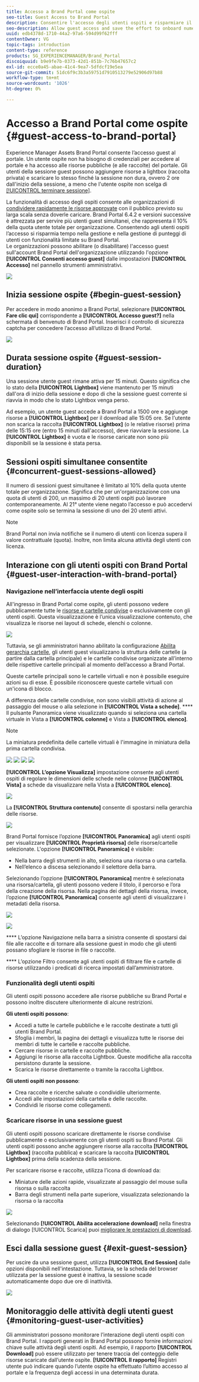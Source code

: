 ```yaml
---
title: Accesso a Brand Portal come ospite
seo-title: Guest Access to Brand Portal
description: Consentire l'accesso degli utenti ospiti e risparmiare il lavoro per l'onboarding di numerosi utenti senza autenticazione.
seo-description: Allow guest access and save the effort to onboard numerous users without authentication.
uuid: edb4378d-1710-44a2-97a6-594d99f62fff
contentOwner: VG
topic-tags: introduction
content-type: reference
products: SG_EXPERIENCEMANAGER/Brand_Portal
discoiquuid: b9e9fe7b-0373-42d1-851b-7c76b47657c2
exl-id: ecce0a45-abae-41c4-9ea7-5dfdcf19e5ea
source-git-commit: 51dc6f9c3b3a59751d7910513279e52906d97b88
workflow-type: tm+mt
source-wordcount: '1026'
ht-degree: 0%

---
```


# Accesso a Brand Portal come ospite {#guest-access-to-brand-portal}

Experience Manager Assets Brand Portal consente l’accesso guest al portale. Un utente ospite non ha bisogno di credenziali per accedere al portale e ha accesso alle risorse pubbliche (e alle raccolte) del portale. Gli utenti della sessione guest possono aggiungere risorse a lightbox (raccolta privata) e scaricare lo stesso finché la sessione non dura, ovvero 2 ore dall&#39;inizio della sessione, a meno che l&#39;utente ospite non scelga di [[!UICONTROL terminare sessione]](#exit-guest-session).

La funzionalità di accesso degli ospiti consente alle organizzazioni di [condividere rapidamente le risorse approvate](../using/brand-portal-sharing-folders.md#how-to-share-folders) con il pubblico previsto su larga scala senza doverle caricare. Brand Portal 6.4.2 e versioni successive è attrezzata per servire più utenti guest simultanei, che rappresenta il 10% della quota utente totale per organizzazione. Consentendo agli utenti ospiti l’accesso si risparmia tempo nella gestione e nella gestione di punteggi di utenti con funzionalità limitate su Brand Portal.\
Le organizzazioni possono abilitare (o disabilitare) l&#39;accesso guest sull&#39;account Brand Portal dell&#39;organizzazione utilizzando l&#39;opzione **[!UICONTROL Consenti accesso guest]** dalle impostazioni **[!UICONTROL Accesso]** nel pannello strumenti amministrativi.

<!--
Comment Type: annotation
Last Modified By: mgulati
Last Modified Date: 2018-08-17T10:42:59.879-0400
Removed the first para: "AEM Assets Brand Portal allows public users to enter the portal anonymously and have restricted access to the allowed public resources as guests. Organization users with guest role need not seek access and authentication from administrators."
-->

![](assets/enable-guest-access.png)

## Inizia sessione ospite {#begin-guest-session}

Per accedere in modo anonimo a Brand Portal, selezionare **[!UICONTROL Fare clic qui]** corrispondente a **[!UICONTROL Accesso guest?]** nella schermata di benvenuto di Brand Portal. Inserisci il controllo di sicurezza captcha per concedere l’accesso all’utilizzo di Brand Portal.

![](assets/bp-login-screen.png)

## Durata sessione ospite {#guest-session-duration}


Una sessione utente guest rimane attiva per 15 minuti.
Questo significa che lo stato della **[!UICONTROL Lightbox]** viene mantenuto per 15 minuti dall&#39;ora di inizio della sessione e dopo di che la sessione guest corrente si riavvia in modo che lo stato Lightbox venga perso.

Ad esempio, un utente guest accede a Brand Portal a 1500 ore e aggiunge risorse a **[!UICONTROL Lightbox]** per il download alle 15:05 ore. Se l&#39;utente non scarica la raccolta **[!UICONTROL Lightbox]** (o le relative risorse) prima delle 15:15 ore (entro 15 minuti dall&#39;accesso), deve riavviare la sessione. La **[!UICONTROL Lightbox]** è vuota e le risorse caricate non sono più disponibili se la sessione è stata persa.

## Sessioni ospiti simultanee consentite {#concurrent-guest-sessions-allowed}

Il numero di sessioni guest simultanee è limitato al 10% della quota utente totale per organizzazione. Significa che per un&#39;organizzazione con una quota di utenti di 200, un massimo di 20 utenti ospiti può lavorare contemporaneamente. Al 21° utente viene negato l’accesso e può accedervi come ospite solo se termina la sessione di uno dei 20 utenti attivi.

>[!NOTE]
>
>Brand Portal non invia notifiche se il numero di utenti con licenza supera il valore contrattuale (quota). Inoltre, non limita alcuna attività degli utenti con licenza.

## Interazione con gli utenti ospiti con Brand Portal {#guest-user-interaction-with-brand-portal}

### Navigazione nell’interfaccia utente degli ospiti

All&#39;ingresso in Brand Portal come ospite, gli utenti possono vedere pubblicamente tutte le [risorse e cartelle condivise](../using/brand-portal-sharing-folders.md#sharefolders) o esclusivamente con gli utenti ospiti. Questa visualizzazione è l’unica visualizzazione contenuto, che visualizza le risorse nei layout di schede, elenchi o colonne.

![](assets/disabled-folder-hierarchy1.png)

Tuttavia, se gli amministratori hanno abilitato la configurazione [Abilita gerarchia cartelle](../using/brand-portal-general-configuration.md#main-pars-header-1621071021), gli utenti guest visualizzano la struttura delle cartelle (a partire dalla cartella principale) e le cartelle condivise organizzate all’interno delle rispettive cartelle principali al momento dell’accesso a Brand Portal.

Queste cartelle principali sono le cartelle virtuali e non è possibile eseguire azioni su di esse. È possibile riconoscere queste cartelle virtuali con un&#39;icona di blocco.

A differenza delle cartelle condivise, non sono visibili attività di azione al passaggio del mouse o alla selezione in **[!UICONTROL Vista a schede]**. **** Il pulsante Panoramica viene visualizzato quando si seleziona una cartella virtuale in Vista a  **[!UICONTROL colonne]** e Vista a  **[!UICONTROL elenco]**.

>[!NOTE]
>
>La miniatura predefinita delle cartelle virtuali è l&#39;immagine in miniatura della prima cartella condivisa.

![](assets/enabled-hierarchy1.png) ![](assets/hierarchy1-nonadmin.png) ![](assets/hierarchy-nonadmin.png) ![](assets/hierarchy2-nonadmin.png)

**[!UICONTROL L’opzione Visualizza]** impostazione consente agli utenti ospiti di regolare le dimensioni delle schede nelle colonne  **[!UICONTROL Vista]** a schede da visualizzare nella Vista a  **[!UICONTROL elenco]**.

![](assets/nav-guest-user.png)

La **[!UICONTROL Struttura contenuto]** consente di spostarsi nella gerarchia delle risorse.

![](assets/guest-login-ui.png)

Brand Portal fornisce l’opzione **[!UICONTROL Panoramica]** agli utenti ospiti per visualizzare **[!UICONTROL Proprietà risorsa]** delle risorse/cartelle selezionate. L&#39;opzione **[!UICONTROL Panoramica]** è visibile:

* Nella barra degli strumenti in alto, seleziona una risorsa o una cartella.
* Nell’elenco a discesa selezionando il selettore della barra.

Selezionando l’opzione **[!UICONTROL Panoramica]** mentre è selezionata una risorsa/cartella, gli utenti possono vedere il titolo, il percorso e l’ora della creazione della risorsa. Nella pagina dei dettagli della risorsa, invece, l’opzione **[!UICONTROL Panoramica]** consente agli utenti di visualizzare i metadati della risorsa.

![](assets/overview-option-1.png)

![](assets/overview-rail-selector-1.png)

**** L’opzione Navigazione nella barra a sinistra consente di spostarsi dai file alle raccolte e di tornare alla sessione guest in modo che gli utenti possano sfogliare le risorse in file o raccolte.

**** L’opzione Filtro consente agli utenti ospiti di filtrare file e cartelle di risorse utilizzando i predicati di ricerca impostati dall’amministratore.

### Funzionalità degli utenti ospiti

Gli utenti ospiti possono accedere alle risorse pubbliche su Brand Portal e possono inoltre discutere ulteriormente di alcune restrizioni.

**Gli utenti ospiti possono**:

* Accedi a tutte le cartelle pubbliche e le raccolte destinate a tutti gli utenti Brand Portal.
* Sfoglia i membri, la pagina dei dettagli e visualizza tutte le risorse dei membri di tutte le cartelle e raccolte pubbliche.
* Cercare risorse in cartelle e raccolte pubbliche.
* Aggiungi le risorse alla raccolta Lightbox. Queste modifiche alla raccolta persistono durante la sessione.
* Scarica le risorse direttamente o tramite la raccolta Lightbox.

**Gli utenti ospiti non possono**:

* Crea raccolte e ricerche salvate o condividile ulteriormente.
* Accedi alle impostazioni della cartella e delle raccolte.
* Condividi le risorse come collegamenti.

### Scaricare risorse in una sessione guest

Gli utenti ospiti possono scaricare direttamente le risorse condivise pubblicamente o esclusivamente con gli utenti ospiti su Brand Portal. Gli utenti ospiti possono anche aggiungere risorse alla raccolta **[!UICONTROL Lightbox]** (raccolta pubblica) e scaricare la raccolta **[!UICONTROL Lightbox]** prima della scadenza della sessione.

Per scaricare risorse e raccolte, utilizza l’icona di download da:

* Miniature delle azioni rapide, visualizzate al passaggio del mouse sulla risorsa o sulla raccolta
* Barra degli strumenti nella parte superiore, visualizzata selezionando la risorsa o la raccolta

![](assets/download-on-guest.png)

Selezionando **[!UICONTROL Abilita accelerazione download]** nella finestra di dialogo [!UICONTROL Scarica] puoi [migliorare le prestazioni di download](../using/accelerated-download.md).

## Esci dalla sessione guest {#exit-guest-session}

Per uscire da una sessione guest, utilizza **[!UICONTROL End Session]** dalle opzioni disponibili nell&#39;intestazione. Tuttavia, se la scheda del browser utilizzata per la sessione guest è inattiva, la sessione scade automaticamente dopo due ore di inattività.

![](assets/end-guest-session.png)

## Monitoraggio delle attività degli utenti guest {#monitoring-guest-user-activities}

Gli amministratori possono monitorare l’interazione degli utenti ospiti con Brand Portal. I rapporti generati in Brand Portal possono fornire informazioni chiave sulle attività degli utenti ospiti. Ad esempio, il rapporto **[!UICONTROL Download]** può essere utilizzato per tenere traccia del conteggio delle risorse scaricate dall’utente ospite. **[!UICONTROL Il rapporto]** Registri utente può indicare quando l’utente ospite ha effettuato l’ultimo accesso al portale e la frequenza degli accessi in una determinata durata.
